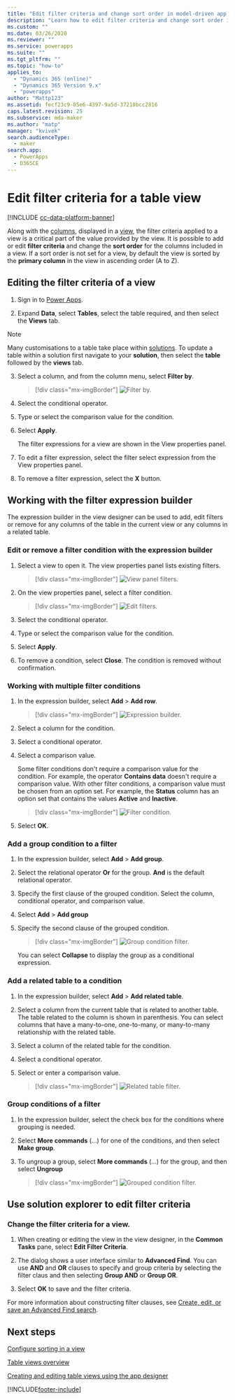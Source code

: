 ```yaml
---
title: "Edit filter criteria and change sort order in model-driven app views with Power Apps | MicrosoftDocs"
description: "Learn how to edit filter criteria and change sort order in views"
ms.custom: ""
ms.date: 03/26/2020
ms.reviewer: ""
ms.service: powerapps
ms.suite: ""
ms.tgt_pltfrm: ""
ms.topic: "how-to"
applies_to: 
  - "Dynamics 365 (online)"
  - "Dynamics 365 Version 9.x"
  - "powerapps"
author: "Mattp123"
ms.assetid: fecf23c9-05e6-4397-9a5d-37210bcc2816
caps.latest.revision: 25
ms.subservice: mda-maker
ms.author: "matp"
manager: "kvivek"
search.audienceType: 
  - maker
search.app: 
  - PowerApps
  - D365CE
---
```

# Edit filter criteria for a table view

[!INCLUDE [cc-data-platform-banner](../../includes/cc-data-platform-banner.md)]

<a name="BKMK_EditFilterCriteria"></a>   

Along with the [columns](../model-driven-apps/model-driven-app-glossary.md#Column), displayed in a [view](../model-driven-apps/model-driven-app-glossary.md#view), the filter criteria applied to a view is a critical part of the value provided by the view. It is possible to add or edit **filter criteria** and change the **sort order** for the columns included in a view. If a sort order is not set for a view, by default the view is sorted by the **primary column** in the view in ascending order (A to Z).

## Editing the filter criteria of a view

1.  Sign in to [Power Apps](https://make.powerapps.com/?utm_source=padocs&utm_medium=linkinadoc&utm_campaign=referralsfromdoc).  

2.  Expand **Data**, select **Tables**, select the table required, and then select the **Views** tab.

> [!note]
> Many customisations to a table take place within [solutions](../model-driven-apps/model-driven-app-glossary.md#solution).  To update a table within a solution first navigate to your **solution**, then select the **table** followed by the **views** tab.

3.  Select a column, and from the column menu, select **Filter by**.

    > [!div class="mx-imgBorder"] 
    > ![Filter by.](media/edit-filter-criteria.png "Filter by")

4.  Select the conditional operator.

5.  Type or select the comparison value for the condition.

6.  Select **Apply**.

    The filter expressions for a view are shown in the View properties panel.
    
7.  To edit a filter expression, select the filter select expression from the View properties panel.

8.  To remove a filter expression, select the **X** button.

## Working with the filter expression builder

The expression builder in the view designer can be used to add, edit filters or remove for any columns of the table in the current view or any columns in a related table.

### Edit or remove a filter condition with the expression builder

1. Select a view to open it. The view properties panel lists existing filters.

    > [!div class="mx-imgBorder"] 
    > ![View panel filters.](media/views-panel-filters.png "View panel filters")

2. On the view properties panel, select a filter condition.

    > [!div class="mx-imgBorder"] 
    > ![Edit filters.](media/edit-filter-viewpanel.png "Edit filters")

3. Select the conditional operator.

4. Type or select the comparison value for the condition.

5. Select **Apply**.

6. To remove a condition, select **Close**. The condition is removed without confirmation.

### Working with multiple filter conditions

1. In the expression builder, select **Add** > **Add row**.

    > [!div class="mx-imgBorder"] 
    > ![Expression builder.](media/edit-create-filters.png "Expression builder")

2. Select a column for the condition.

3. Select a conditional operator.

4. Select a comparison value.  

    Some filter conditions don't require a comparison value for the condition. For example, the operator **Contains data** doesn't require a comparison value. With other filter conditions, a comparison value must be chosen from an option set. For example, the **Status** column has an option set that contains the values **Active** and **Inactive**.

    > [!div class="mx-imgBorder"] 
    > ![Filter condition.](media/add-condition-filter.png "Filter condition")

5. Select **OK**.

### Add a group condition to a filter

1. In the expression builder, select **Add** > **Add group**.

2. Select the relational operator **Or** for the group. **And** is the default relational operator.

3. Specify the first clause of the grouped condition. Select the column, conditional operator, and comparison value.

4. Select **Add** > **Add group**

5. Specify the second clause of the grouped condition.

    > [!div class="mx-imgBorder"] 
    > ![Group condition filter.](media/add-group-filter.png "Group condition filter")

    You can select **Collapse** to display the group as a conditional expression.

### Add a related table to a condition

1. In the expression builder, select **Add** > **Add related table**.

2. Select a column from the current table that is related to another table. The table related to the column is shown in parenthesis. You can select columns that have a many-to-one, one-to-many, or many-to-many relationship with the related table.

3. Select a column of the related table for the condition.

4. Select a conditional operator.

5. Select or enter a comparison value.

    > [!div class="mx-imgBorder"] 
    > ![Related table filter.](media/add-relatedentity-filter.png "Related table filter")

### Group conditions of a filter

1. In the expression builder, select the check box for the conditions where grouping is needed.

2. Select **More commands** (...) for one of the conditions, and then select **Make group**.

3. To ungroup a group, select **More commands** (...) for the group, and then select **Ungroup**

    > [!div class="mx-imgBorder"] 
    > ![Grouped condition filter.](media/group-conditions-filter.png "Grouped condition filter")


## Use solution explorer to edit filter criteria

### Change the filter criteria for a view.

1.  When creating or editing the view in the view designer, in the **Common Tasks** pane, select **Edit Filter Criteria**.  
  
2.  The dialog shows a user interface similar to **Advanced Find**. You can use **AND** and **OR** clauses to specify and group criteria by selecting the filter claus and then selecting **Group AND** or **Group OR**.  

3.  Select **OK** to save and the filter criteria.  
  
For more information about constructing filter clauses, see [Create, edit, or save an Advanced Find search](/dynamics365/customer-engagement/basics/save-advanced-find-search).

## Next steps

[Configure sorting in a view](configure-sorting.md)

[Table views overview](create-edit-views.md)

[Creating and editing table views using the app designer](create-edit-views-app-designer.md)

[!INCLUDE[footer-include](../../includes/footer-banner.md)]